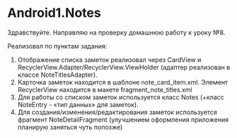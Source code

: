 # Android1.Notes
Здравствуйте.
Направляю на проверку домашнюю работу к уроку №8.

Реализовал по пунктам задания:
1)	Отображение списка заметок реализовал через CardView и RecyclerView.Adapter/RecyclerView.ViewHolder  (адаптер реализован в классе NoteTitlesAdapter).
2)	Карточка заметок находится в шаблоне note_card_item.xml. Элемент RecyclerView находится в макете fragment_note_titles.xml
3)	Для работы со списком заметок используется класс Notes (+класс NoteEntry -  «тип данных» для заметок).
4)	Для создания/изменения/редактирования заметок используется фрагмент NoteDetailFragment
(улучшением оформления приложения планирую заняться чуть попозже)


